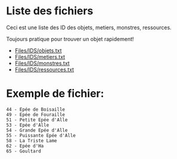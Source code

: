 # Liste des fichiers

Ceci est une liste des ID des objets, metiers, monstres, ressources.

Toujours pratique pour trouver un objet rapidement!

* <a href="Files/IDS/objets.txt" target="_blank">Files/IDS/objets.txt</a>
* [Files/IDS/metiers.txt](/Files/IDS/metiers.txt "Metiers.txt")
* [Files/IDS/monstres.txt](/Files/IDS/monstres.txt "Monstres.txt")
* [Files/IDS/ressources.txt](/Files/IDS/ressources.txt "Ressources.txt")



# Exemple de fichier:

```
44 - Epée de Boisaille
49 - Epée de Fouraille
51 - Petite Epée d'Alle
53 - Epée d'Alle
54 - Grande Epée d'Alle
55 - Puissante Epée d'Alle
58 - La Triste Lame
62 - Epée d'Ha
65 - Goultard
```



